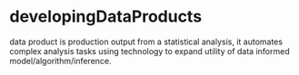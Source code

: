 # developingDataProducts
data product is production output from a statistical analysis, it automates complex analysis tasks using technology to expand utility of data informed model/algorithm/inference.

